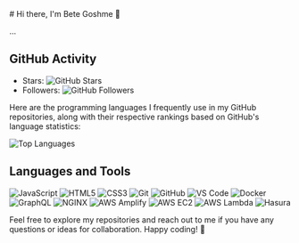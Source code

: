 <div>
  <style>
    .animated-text {
      display: inline-block;
      animation: translateText 5s infinite;
    }

    @keyframes translateText {
      0% {
        transform: translateX(0);
      }
      33% {
        transform: translateX(-100%);
      }
      66% {
        transform: translateX(-200%);
      }
      100% {
        transform: translateX(0);
      }
    }
  </style>

  <div class="animated-text"># Hi there, I'm Bete Goshme 👋</div>

  <script>
    setInterval(() => {
      const greetings = [
        "# Hi there, I'm Bete Goshme 👋",
        "¡Hola, soy Bete Goshme! 👋",
        "Salut, je suis Bete Goshme! 👋",
        "Hallo, ich bin Bete Goshme! 👋",
      ];

      const greetingElement = document.querySelector(".animated-text");
      const randomIndex = Math.floor(Math.random() * greetings.length);
      greetingElement.textContent = greetings[randomIndex];
    }, 2000);
  </script>
</div>

...

## GitHub Activity

- Stars: ![GitHub Stars](https://img.shields.io/github/stars/bete7512?style=social)
- Followers: ![GitHub Followers](https://img.shields.io/github/followers/bete7512?style=social)



Here are the programming languages I frequently use in my GitHub repositories, along with their respective rankings based on GitHub's language statistics:

![Top Languages](https://github-readme-stats.vercel.app/api/top-langs/?username=bete7512&layout=compact)

## Languages and Tools

<div style="display: inline-block">
  <img src="https://img.shields.io/badge/-JavaScript-F7DF1E?logo=javascript&logoColor=black&style=flat-square" alt="JavaScript">
  <img src="https://img.shields.io/badge/-HTML5-E34F26?logo=html5&logoColor=white&style=flat-square" alt="HTML5">
  <img src="https://img.shields.io/badge/-CSS3-1572B6?logo=css3&logoColor=white&style=flat-square" alt="CSS3">
  <img src="https://img.shields.io/badge/-Git-F05032?logo=git&logoColor=white&style=flat-square" alt="Git">
  <img src="https://img.shields.io/badge/-GitHub-181717?logo=github&logoColor=white&style=flat-square" alt="GitHub">
  <img src="https://img.shields.io/badge/-VS_Code-007ACC?logo=visual-studio-code&logoColor=white&style=flat-square" alt="VS Code">
  <img src="https://img.shields.io/badge/-Docker-2496ED?logo=docker&logoColor=white&style=flat-square" alt="Docker">
  <img src="https://img.shields.io/badge/-GraphQL-E10098?logo=graphql&logoColor=white&style=flat-square" alt="GraphQL">
  <img src="https://img.shields.io/badge/-NGINX-009639?logo=nginx&logoColor=white&style=flat-square" alt="NGINX">
  <img src="https://img.shields.io/badge/-AWS_Amplify-FF9900?logo=amazon-aws&logoColor=white&style=flat-square" alt="AWS Amplify">
  <img src="https://img.shields.io/badge/-AWS_EC2-232F3E?logo=amazon-aws&logoColor=white&style=flat-square" alt="AWS EC2">
  <img src="https://img.shields.io/badge/-AWS_Lambda-FF9900?logo=amazon-aws&logoColor=white&style=flat-square" alt="AWS Lambda">
  <img src="https://img.shields.io/badge/-Hasura-FF00FF?logo=hasura&logoColor=white&style=flat-square" alt="Hasura">
</div>

Feel free to explore my repositories and reach out to me if you have any questions or ideas for collaboration. Happy coding! 🚀
